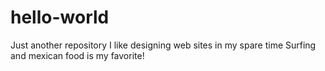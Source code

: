 # hello-world
Just another repository
I like designing web sites in my spare time
Surfing and mexican food is my favorite!
